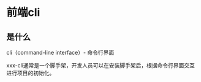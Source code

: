 # 前端cli

## 是什么

cli（command-line interface）- 命令行界面

xxx-cli通常是一个脚手架，开发人员可以在安装脚手架后，根据命令行界面交互进行项目的初始化。

